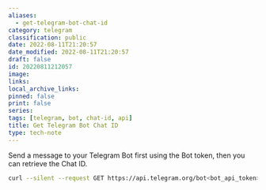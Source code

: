 ```yaml
---
aliases:
  - get-telegram-bot-chat-id
category: telegram
classification: public
date: 2022-08-11T21:20:57
date_modified: 2022-08-11T21:20:57
draft: false
id: 20220811212057
image: 
links: 
local_archive_links: 
pinned: false
print: false
series: 
tags: [telegram, bot, chat-id, api]
title: Get Telegram Bot Chat ID
type: tech-note
---
```


Send a message to your Telegram Bot first using the Bot token, then you can retrieve the Chat ID. 

```sh
curl --silent --request GET https://api.telegram.org/bot<bot_api_token>/getUpdates | jq '.result[]|.message.chat.id'
```

